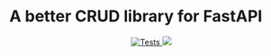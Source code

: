 # A better CRUD library for FastAPI
<p align="center" markdown=1>
<a href="https://github.com/bigrivi/fastapi_crud/actions/workflows/pytest.yml">
  <img src="https://github.com/bigrivi/fastapi_crud/actions/workflows/pytest.yml/badge.svg" alt="Tests"/>
</a>
<a href="https://codecov.io/github/bigrivi/fastapi_crud" >
 <img src="https://codecov.io/github/bigrivi/fastapi_crud/graph/badge.svg?token=MEMUT1FH4K"/>
 </a>
</p>